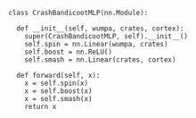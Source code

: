 
    class CrashBandicootMLP(nn.Module):
    
      def __init__(self, wumpa, crates, cortex):
        super(CrashBandicootMLP, self).__init__()
        self.spin = nn.Linear(wumpa, crates)
        self.boost = nn.ReLU()
        self.smash = nn.Linear(crates, cortex)
        
      def forward(self, x):
        x = self.spin(x)
        x = self.boost(x)
        x = self.smash(x)
        return x
